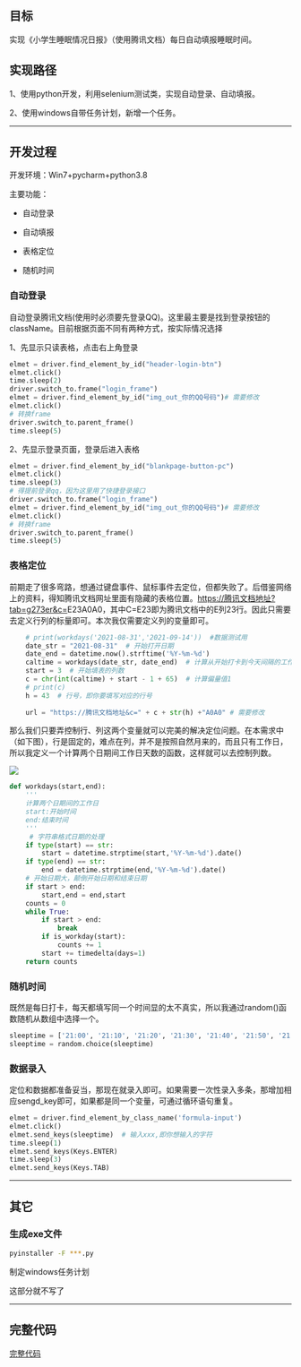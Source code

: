 ## 目标

实现《小学生睡眠情况日报》（使用腾讯文档）每日自动填报睡眠时间。

## 实现路径

1、使用python开发，利用selenium测试类，实现自动登录、自动填报。

2、使用windows自带任务计划，新增一个任务。



---

## 开发过程

开发环境：Win7+pycharm+python3.8

主要功能：

- 自动登录

- 自动填报

- 表格定位

- 随机时间

### **自动**登录

自动登录腾讯文档(使用时必须要先登录QQ)。这里最主要是找到登录按钮的className。目前根据页面不同有两种方式，按实际情况选择

1、先显示只读表格，点击右上角登录

```Python
elmet = driver.find_element_by_id("header-login-btn")
elmet.click()
time.sleep(2)
driver.switch_to.frame("login_frame")
elmet = driver.find_element_by_id("img_out_你的QQ号码")# 需要修改
elmet.click()
# 转换frame
driver.switch_to.parent_frame()
time.sleep(5)
```

2、先显示登录页面，登录后进入表格

```Python
elmet = driver.find_element_by_id("blankpage-button-pc")
elmet.click()
time.sleep(3)
# 得提前登录qq，因为这里用了快捷登录接口
driver.switch_to.frame("login_frame")
elmet = driver.find_element_by_id("img_out_你的QQ号码")# 需要修改
elmet.click()
# 转换frame
driver.switch_to.parent_frame()
time.sleep(5)
```







### **表格**定位

前期走了很多弯路，想通过键盘事件、鼠标事件去定位，但都失败了。后借鉴网络上的资料，得知腾讯文档网址里面有隐藏的表格位置。[https://腾讯文档地址?tab=g273er&c=](https://docs.qq.com/sheet/DRGFOR09Qc2hMTnNs?tab=g273er&c=)E23A0A0，其中C=E23即为腾讯文档中的E列23行。因此只需要去定义行列的标量即可。本次我仅需要定义列的变量即可。



```Python
    # print(workdays('2021-08-31','2021-09-14'))  #数据测试用
    date_str = "2021-08-31"  # 开始打开日期
    date_end = datetime.now().strftime('%Y-%m-%d')
    caltime = workdays(date_str, date_end)  # 计算从开始打卡到今天间隔的工作日天数
    start = 3  # 开始填表的列数
    c = chr(int(caltime) + start - 1 + 65)  # 计算偏量值1
    # print(c)
    h = 43  # 行号，即你要填写对应的行号
  
    url = "https://腾讯文档地址&c=" + c + str(h) +"A0A0" # 需要修改
```

那么我们只要弄控制行、列这两个变量就可以完美的解决定位问题。在本需求中（如下图），行是固定的，难点在列，并不是按照自然月来的，而且只有工作日，所以我定义一个计算两个日期间工作日天数的函数，这样就可以去控制列数。



![](https://secure.wostatic.cn/static/qDLa3WqSMaRgTDyZ7Lf5mZ/微信图片_20210914115033.png)

```Python
def workdays(start,end):
    '''
    计算两个日期间的工作日
    start:开始时间
    end:结束时间
    '''
     # 字符串格式日期的处理
    if type(start) == str:
        start = datetime.strptime(start,'%Y-%m-%d').date()
    if type(end) == str:
        end = datetime.strptime(end,'%Y-%m-%d').date()
    # 开始日期大，颠倒开始日期和结束日期
    if start > end:
        start,end = end,start
    counts = 0
    while True:
        if start > end:
            break
        if is_workday(start):
            counts += 1
        start += timedelta(days=1)
    return counts
```

### 随机时间

既然是每日打卡，每天都填写同一个时间显的太不真实，所以我通过random()函数随机从数组中选择一个。

```Python
sleeptime = ['21:00', '21:10', '21:20', '21:30', '21:40', '21:50', '21:35']
sleeptime = random.choice(sleeptime)
```

### 数据录入

定位和数据都准备妥当，那现在就录入即可。如果需要一次性录入多条，那增加相应sengd_key即可，如果都是同一个变量，可通过循环语句重复。

```Python
elmet = driver.find_element_by_class_name('formula-input')
elmet.click()
elmet.send_keys(sleeptime)  # 输入xxx,即你想输入的字符
time.sleep(1)
elmet.send_keys(Keys.ENTER)
time.sleep(3)
elmet.send_keys(Keys.TAB)
```



---

## 其它

### 生成exe文件

```Bash
pyinstaller -F ***.py
```



制定windows任务计划

这部分就不写了

---

## 完整代码



[完整代码](https://github.com/glidersxu/AutoReport/blob/main/%E5%B0%8F%E5%AD%A6%E7%94%9F%E7%9D%A1%E7%9C%A0%E6%83%85%E5%86%B5%E8%87%AA%E5%8A%A8%E6%89%93%E5%8D%A1_v0.4.py)

